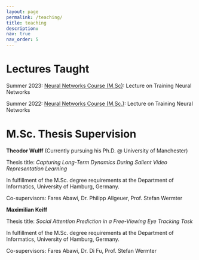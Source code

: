 ```yaml
---
layout: page
permalink: /teaching/
title: teaching
description:
nav: true
nav_order: 5
---
```


# Lectures Taught

Summer 2023: [Neural Networks Course (M.Sc)](https://www.stine.uni-hamburg.de/scripts/mgrqispi.dll?APPNAME=CampusNet&PRGNAME=COURSEDETAILS&ARGUMENTS=-N000000000000002,-N000685,-N0,-N384954019936821,-N384954019938822,-N0,-N0,-N0): Lecture on Training Neural Networks

Summer 2022: [Neural Networks Course (M.Sc.)](https://www.stine.uni-hamburg.de/scripts/mgrqispi.dll?APPNAME=CampusNet&PRGNAME=COURSEDETAILS&ARGUMENTS=-N000000000000002,-N000663,-N0,-N381584258079208,-N381584258089209,-N0,-N0,-N0): Lecture on Training Neural Networks

# M.Sc. Thesis Supervision

**Theodor Wulff** (Currently pursuing his Ph.D. @ University of Manchester)

Thesis title: *Capturing Long-Term Dynamics During Salient Video Representation Learning*

In fulfillment of the M.Sc. degree requirements at the Department of Informatics, University of Hamburg, Germany.

Co-supervisors: Fares Abawi, Dr. Philipp Allgeuer, Prof. Stefan Wermter


**Maximilian Keiff**

Thesis title: *Social Attention Prediction in a Free-Viewing Eye Tracking Task*

In fulfillment of the M.Sc. degree requirements at the Department of Informatics, University of Hamburg, Germany.

Co-supervisors: Fares Abawi, Dr. Di Fu, Prof. Stefan Wermter 
